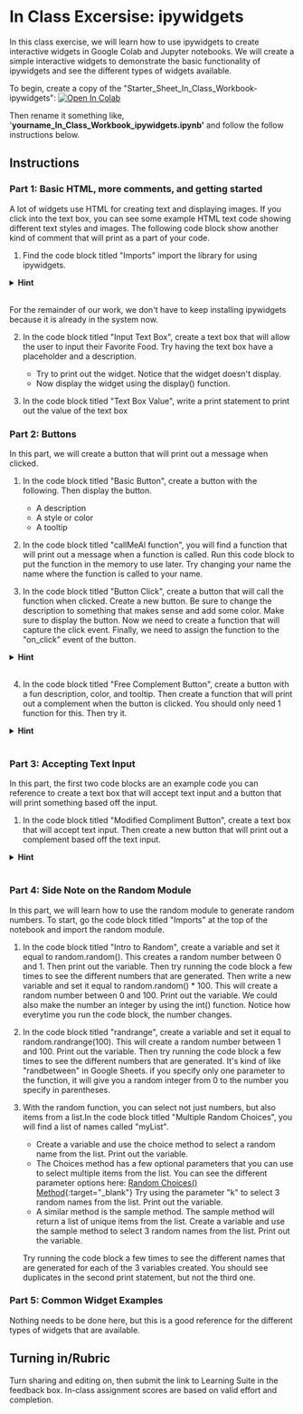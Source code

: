 # In Class Excersise: ipywidgets

In this class exercise, we will learn how to use ipywidgets to create interactive widgets in Google Colab and Jupyter notebooks. We will create a simple interactive widgets to demonstrate the basic functionality of ipywidgets and see the different types of widgets available.

To begin, create a copy of the "Starter_Sheet_In_Class_Workbook-ipywidgets": <a href="https://colab.research.google.com/github/byu-cce270/content/blob/main/docs/unit3/06_ipywidgets/Starter_Sheet_In_Class_Workbook_ipywidgets.ipynb" target="_blank"><img src="https://colab.research.google.com/assets/colab-badge.svg" alt="Open In Colab"/></a>

Then rename it something like, '**yourname_In_Class_Workbook_ipywidgets.ipynb'** and follow the follow instructions below. 

## Instructions

### Part 1: Basic HTML, more comments, and getting started

A lot of widgets use HTML for creating text and displaying images. If you click into the text box, you can see some example HTML text code showing different text styles and images. The following code block show another kind of comment that will print as a part of your code.

1. Find the code block titled "Imports" import the library for using ipywidgets.

<details>
   <summary><b>Hint</b></summary>
   <div style="margin-left: 20px;">
      <pre><code>
         import ipywidgets as widgets
      </code></pre>
   </div>
</details>

<br> For the remainder of our work, we don't have to keep installing ipywidgets because it is already in the system now.

2. In the code block titled "Input Text Box", create a text box that will allow the user to input their Favorite Food. Try having the text box have a placeholder and a description.

      - Try to print out the widget. Notice that the widget doesn't display. 
      - Now display the widget using the display() function.

3. In the code block titled "Text Box Value", write a print statement to print out the value of the text box


### Part 2: Buttons

In this part, we will create a button that will print out a message when clicked.

1. In the code block titled "Basic Button", create a button with the following. Then display the button.

      - A description 
      - A style or color
      - A tooltip

2. In the code block titled "callMeAl function", you will find a function that will print out a message when a function is called. Run this code block to put the function in the memory to use later. Try changing your name the name where the function is called to your name. 

3. In the code block titled "Button Click", create a button that will call the function when clicked. Create a new button. Be sure to change the description to something that makes sense and add some color. Make sure to display the button. Now we need to create a function that will capture the click event. Finally, we need to assign the function to the "on_click" event of the button. 

<details>
   <summary><b>Hint</b></summary>
   <div style="margin-left: 20px;">
      Your function should have parameter, call the function, and print it.
   </div>
</details>
<br>

4. In the code block titled "Free Complement Button", create a button with a fun description, color, and tooltip. Then create a function that will print out a complement when the button is clicked. You should only need 1 function for this. Then try it. 

<details>
   <summary><b>Hint</b></summary>
   <div style="margin-left: 20px;">
      Try writing the code from scratch, but if needed, you can use the code from the previous example.
   </div>
</details>
<br>


### Part 3: Accepting Text Input

In this part, the first two code blocks are an example code you can reference to create a text box that will accept text input and a button that will print something based off the input.

1. In the code block titled "Modified Compliment Button", create a text box that will accept text input. Then create a new button that will print out a complement based off the text input.

<details>
   <summary><b>Hint</b></summary>
   <div style="margin-left: 20px;">
      Try writing the code from scratch, but if needed, you can use the code from the previous example.
   </div>
</details>
<br>


### Part 4: Side Note on the Random Module

In this part, we will learn how to use the random module to generate random numbers. To start, go the code block titled "Imports" at the top of the notebook and import the random module.

1. In the code block titled "Intro to Random", create a variable and set it equal to random.random(). This creates a random number between 0 and 1. Then print out the variable. Then try running the code block a few times to see the different numbers that are generated. Then write a new variable and set it equal to random.random() * 100. This will create a random number between 0 and 100. Print out the variable. We could also make the number an integer by using the int() function. Notice how everytime you run the code block, the number changes.

2. In the code block titled "randrange", create a variable and set it equal to random.randrange(100). This will create a random number between 1 and 100. Print out the variable. Then try running the code block a few times to see the different numbers that are generated. It's kind of like "randbetween" in Google Sheets. if you specify only one parameter to the function, it will give you a random integer from 0 to the number you specify in parentheses.

3. With the random function, you can select not just numbers, but also items from a list.In the code block titled "Multiple Random Choices", you will find a list of names called "myList". 
      - Create a variable and use the choice method to select a random name from the list. Print out the variable.
      - The Choices method has a few optional parameters that you can use to select multiple items from the list. You can see the different parameter options here: [Random Choices() Method](https://www.w3schools.com/python/ref_random_choices.asp){:target="_blank"} Try using the parameter "k" to select 3 random names from the list. Print out the variable.
      - A similar method is the sample method. The sample method will return a list of unique items from the list. Create a variable and use the sample method to select 3 random names from the list. Print out the variable.

    Try running the code block a few times to see the different names that are generated for each of the 3 variables created. You should see duplicates in the second print statement, but not the third one.


### Part 5: Common Widget Examples

Nothing needs to be done here, but this is a good reference for the different types of widgets that are available.



## Turning in/Rubric
Turn sharing and editing on, then submit the link to Learning Suite in the feedback box. In-class assignment scores are based on valid effort and completion.
